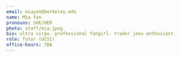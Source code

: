 ```yaml
---
email: miayen@berkeley.edu
name: Mia Yen
pronouns: SHE/HER
photo: staff/mia.jpeg
bio: ultra virgo. professional fangirl. trader joes enthusiast. 
role: Tutor (UCS1)
office-hours: TBA
---
```

